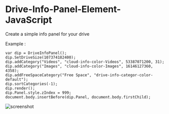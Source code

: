 # Drive-Info-Panel-Element-JavaScript
Create a simple info panel for your drive

Example :
```
var dip = DriveInfoPanel();
dip.SetDriveSize(107374182400);
dip.addCategory("Videos", "cloud-info-color-Videos", 53387071200, 31);
dip.addCategory("Images", "cloud-info-color-Images", 16146127360, 4358);
dip.addFreeSpaceCategory("Free Space", "drive-info-categor-color-default");
dip.sortCategories(-1);
dip.render();
dip.Panel.style.zIndex = 999;
document.body.insertBefore(dip.Panel, document.body.firstChild);
```
![screenshot](https://github.com/Monnapse/Drive-Info-Panel-Element-JavaScript/blob/main/preview.png?raw=true)
